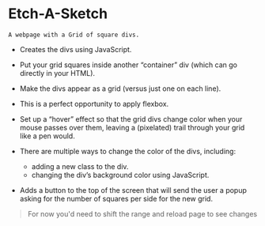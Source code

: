 # Etch-A-Sketch

`A webpage with a Grid of square divs.`

- Creates the divs using JavaScript.
- Put your grid squares inside another “container” div (which can go directly in your HTML).
- Make the divs appear as a grid (versus just one on each line). 
- This is a perfect opportunity to apply flexbox.
- Set up a “hover” effect so that the grid divs change color when your mouse passes over them, leaving a (pixelated) trail through your grid like a pen would.
- There are multiple ways to change the color of the divs, including:
    - adding a new class to the div.
    - changing the div’s background color using JavaScript.

- Adds a button to the top of the screen that will send the user a popup asking for the number of squares per side for the new grid.

> For now you'd need to shift the range and reload page to see changes
